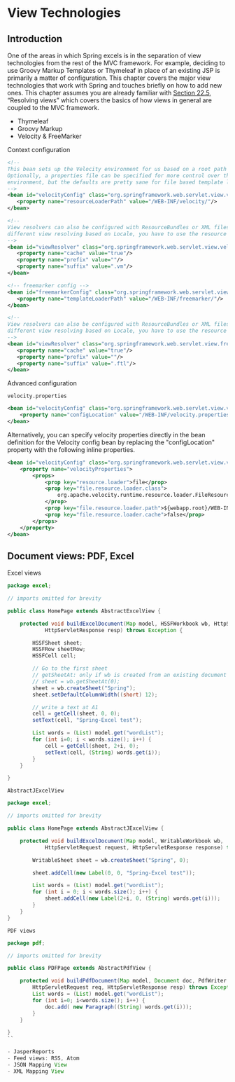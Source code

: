 # View Technologies

## Introduction

One of the areas in which Spring excels is in the separation of view technologies from the rest of the MVC framework. For example, deciding to use Groovy Markup Templates or Thymeleaf in place of an existing JSP is primarily a matter of configuration. This chapter covers the major view technologies that work with Spring and touches briefly on how to add new ones. This chapter assumes you are already familiar with [Section 22.5](https://docs.spring.io/spring/docs/4.3.x/spring-framework-reference/htmlsingle/#mvc-viewresolver), “Resolving views” which covers the basics of how views in general are coupled to the MVC framework.

- Thymeleaf
- Groovy Markup
- Velocity & FreeMarker

 Context configuration

 ```xml
 <!--
This bean sets up the Velocity environment for us based on a root path for templates.
Optionally, a properties file can be specified for more control over the Velocity
environment, but the defaults are pretty sane for file based template loading.
-->
<bean id="velocityConfig" class="org.springframework.web.servlet.view.velocity.VelocityConfigurer">
    <property name="resourceLoaderPath" value="/WEB-INF/velocity/"/>
</bean>

<!--
View resolvers can also be configured with ResourceBundles or XML files. If you need
different view resolving based on Locale, you have to use the resource bundle resolver.
-->
<bean id="viewResolver" class="org.springframework.web.servlet.view.velocity.VelocityViewResolver">
    <property name="cache" value="true"/>
    <property name="prefix" value=""/>
    <property name="suffix" value=".vm"/>
</bean>
 ```

 ```xml
 <!-- freemarker config -->
<bean id="freemarkerConfig" class="org.springframework.web.servlet.view.freemarker.FreeMarkerConfigurer">
    <property name="templateLoaderPath" value="/WEB-INF/freemarker/"/>
</bean>

<!--
View resolvers can also be configured with ResourceBundles or XML files. If you need
different view resolving based on Locale, you have to use the resource bundle resolver.
-->
<bean id="viewResolver" class="org.springframework.web.servlet.view.freemarker.FreeMarkerViewResolver">
    <property name="cache" value="true"/>
    <property name="prefix" value=""/>
    <property name="suffix" value=".ftl"/>
</bean>
 ```

Advanced configuration

`velocity.properties`

```xml
<bean id="velocityConfig" class="org.springframework.web.servlet.view.velocity.VelocityConfigurer">
    <property name="configLocation" value="/WEB-INF/velocity.properties"/>
</bean>
```

Alternatively, you can specify velocity properties directly in the bean definition for the Velocity config bean by replacing the "configLocation" property with the following inline properties.

```xml
<bean id="velocityConfig" class="org.springframework.web.servlet.view.velocity.VelocityConfigurer">
    <property name="velocityProperties">
        <props>
            <prop key="resource.loader">file</prop>
            <prop key="file.resource.loader.class">
                org.apache.velocity.runtime.resource.loader.FileResourceLoader
            </prop>
            <prop key="file.resource.loader.path">${webapp.root}/WEB-INF/velocity</prop>
            <prop key="file.resource.loader.cache">false</prop>
        </props>
    </property>
</bean>
```

## Document views: PDF, Excel

Excel views

```java
package excel;

// imports omitted for brevity

public class HomePage extends AbstractExcelView {

    protected void buildExcelDocument(Map model, HSSFWorkbook wb, HttpServletRequest req,
            HttpServletResponse resp) throws Exception {

        HSSFSheet sheet;
        HSSFRow sheetRow;
        HSSFCell cell;

        // Go to the first sheet
        // getSheetAt: only if wb is created from an existing document
        // sheet = wb.getSheetAt(0);
        sheet = wb.createSheet("Spring");
        sheet.setDefaultColumnWidth((short) 12);

        // write a text at A1
        cell = getCell(sheet, 0, 0);
        setText(cell, "Spring-Excel test");

        List words = (List) model.get("wordList");
        for (int i=0; i < words.size(); i++) {
            cell = getCell(sheet, 2+i, 0);
            setText(cell, (String) words.get(i));
        }
    }

}
```

`AbstractJExcelView`

```java
package excel;

// imports omitted for brevity

public class HomePage extends AbstractJExcelView {

    protected void buildExcelDocument(Map model, WritableWorkbook wb,
            HttpServletRequest request, HttpServletResponse response) throws Exception {

        WritableSheet sheet = wb.createSheet("Spring", 0);

        sheet.addCell(new Label(0, 0, "Spring-Excel test"));

        List words = (List) model.get("wordList");
        for (int i = 0; i < words.size(); i++) {
            sheet.addCell(new Label(2+i, 0, (String) words.get(i)));
        }
    }
}
```

`PDF views`

```java
package pdf;

// imports omitted for brevity

public class PDFPage extends AbstractPdfView {

    protected void buildPdfDocument(Map model, Document doc, PdfWriter writer,
        HttpServletRequest req, HttpServletResponse resp) throws Exception {
        List words = (List) model.get("wordList");
        for (int i=0; i<words.size(); i++) {
            doc.add( new Paragraph((String) words.get(i)));
        }
    }

}
``

- JasperReports
- Feed views: RSS, Atom
- JSON Mapping View
- XML Mapping View
